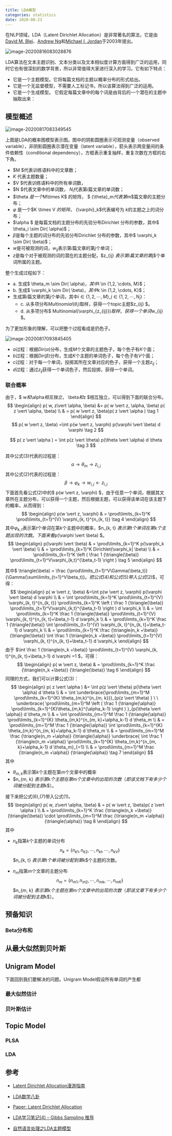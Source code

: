 ```yaml
---
title: LDA模型
categories: statistics
date: 2020-08-23
---
```


在NLP领域，LDA（Latent Dirichlet Allocation）是非常著名的算法，它是由[David M. Blei](http://www.cs.columbia.edu/~blei/)、[Andrew Ng](https://zh.wikipedia.org/wiki/吴恩达)和[Michael I. Jordan](https://zh.wikipedia.org/wiki/迈克尔·乔丹_(学者))于2003年提出。

![image-20200816083028876](images/image-20200816083028876.png)

LDA算法在文本主题识别、文本分类以及文本相似度计算方面得到广泛的运用，同时它也有很深刻的数学背景，所以非常值得大家进行深入的学习。它有如下特点：

- 它是一个主题模型。它将每篇文档的主题以概率分布的形式给出。
- 它是一个无监督模型，不需要人工标记书，所以该算法得到广泛的运用。
- 它是一个生成模型。 它假定每篇文章中的每个词是由背后的一个潜在的主题中抽取出来：

## 模型概述

![image-20200817083349545](images/image-20200817083349545.png)

上图是LDA的概率图模型表示图。图中的阴影圆圈表示可观测变量（observed variable），非阴影圆圈表示潜在变量（latent variable），箭头表示两变量间的条件依赖性（conditional dependency），方框表示重复抽样，重复次数在方框的右下角。

- $M $代表训练语料中的文章数；
- $K$ 代表主题数量；
- $V $代表训练语料中的所有单词数，
- $N $代表文章中的单词数， $N_i$代表第$i$篇文章的单词数；
- $\theta $是一个$M\times K$ 的矩阵， $ {\theta}_m$代表第$m$篇文章的主题分布；
- $\varphi$ 是一个$K \times V $的矩阵，$ {\varphi}_k$代表编号为 $k$的主题之上的词分布；
- $\alpha $ 是每篇文档的主题分布的先验分布Dirichlet 分布的参数，其中$ \theta_i \sim  Dir( \alpha)$；
- $\beta$是每个主题的词分布的先验分布Dirichlet 分布的参数，其中$ \varphi_k \sim  Dir( \beta)$；
- $w$是可被观测的词，$w_{ij}$表示第$i$篇文章的第$j$个单词；
- $z$是每个对于被观测的词的潜在的主题分配，$z_{ij} $表示第$i$篇文章的第$j$个单词所属的主题。

整个生成过程如下：

- a. 生成$ \theta_m  \sim  Dir( \alpha)$，其中$i \in \{1,2, \cdots, M\}$；
- b. 生成$ \varphi_k \sim  Dir( \beta)$，其中$k \in \{1,2, \cdots, K\}$；
- 生成第$i$篇文章的第$j$个单词，其中$i \in \{1, 2, \cdots, M\} , j \in \{1, 2, \cdots, N_i\}$：
  - c. 从多项分布$Multinomial(\theta_i)$取样，获得一个topic主题$z_{ij} $。
  - d. 从多项分布$ Multinomial(\varphi_{z_{ij}})$取样，获得一个单词$w_{ij} $。

为了更加形象的理解，可以把整个过程看成是扔色子。

![image-20200817093845405](images/image-20200817093845405.png)

- $a$过程：根据$Dir( \alpha)$分布，生成$M$个文章的主题色子，每个色子有$K$个面；
- $b$过程：根据$Dir( \beta)$分布，生成$K$个主题的单词色子，每个色子有$V$个面；
- $c$过程：对于每一个单词，投掷其所在文章对应的色子，获得一个主题$z_{ij}$；
- $d$过程：通过$z_{ij}$获得一个单词色子，然后投掷，获得一个单词。



### 联合概率



由于，$ w$和$\alpha$相互独立，$ \beta$和$z $相互独立，可以得到下面的联合分布。
$$
\begin{align}
p( w,  z\vert  \alpha, \beta) &=  p( w \vert  z, \alpha, \beta) p( z \vert  \alpha, \beta)  
\\ & = p( w \vert  z,   \beta)p( z \vert   \alpha ) \tag 1
\end{align}
$$
$$
p( w \vert  z,   \beta)  =\int p(w \vert z, \varphi) p(\varphi \vert \beta) d \varphi \tag 2
$$

$$
p( z \vert   \alpha ) = \int p(z \vert \theta) p(\theta \vert \alpha) d \theta  \tag 3
$$

其中公式$(3)$代表的过程是：
$$
\alpha \rightarrow \theta_m \rightarrow z_{i,j}
$$
其中公式$(2)$代表的过程是：
$$
\beta \rightarrow \varphi_k  \rightarrow w_{i,j} \leftarrow z_{i,j}
$$
下面首先看公式$(2)$中的$ p(w \vert z, \varphi) $，由于任意一个单词，根据其文章所在主题分布，可以获得一个主题，然后根据主题，可以获得该单词在该主题下的概率，从而得到：
$$
\begin{align}
 p(w \vert z, \varphi) 
 &  = \prod\limits_{k=1}^K \prod\limits_{t=1}^{V} \varphi_{k, t}^{n_{k, t}}   \tag 4
\end{align}
$$
其中$\varphi_{k, t}$表示第$t$个单词在第$k$个主题中的概率，$n_{k, t} $表示第$t$个单词在第$k$个主题出现的次数。下面来看$p(\varphi \vert \beta) $。
$$
\begin{align}
p(\varphi \vert \beta) 
 &  = \prod\limits_{k=1}^K p(\varphi_k \vert \beta)
\\ &  = 
\prod\limits_{k=1}^K  Dirichlet(\varphi_k|  \beta) 
\\ &  = \prod\limits_{k=1}^K \left ( \frac 1 {\triangle(\beta)}
\prod\limits_{t=1}^V\varphi_{k,t}^{\beta_t-1}  \right ) \tag 5
\end{align}
$$

其中$ \triangle(\beta) = \frac {\prod\limits_{t=1}^V\Gamma(\beta_t)} {\Gamma(\sum\limits_{t=1}^V\beta_t)}$。把公式$(4)$和公式$(5)$带入公式$(2)$，可得：
$$
\begin{align}
p( w \vert  z,   \beta)  &=\int p(w \vert z, \varphi) p(\varphi \vert \beta) d \varphi 
\\ & = 
\int \prod\limits_{k=1}^K \prod\limits_{t=1}^{V} \varphi_{k, t}^{n_{k, t}}      \prod\limits_{k=1}^K \left ( \frac 1 {\triangle(\beta)}
\prod\limits_{t=1}^V\varphi_{k,t}^{\beta_t-1}  \right )    d \varphi_k
\\ & = 
\int \prod\limits_{k=1}^K \frac 1 {\triangle(\beta)} 
 \prod\limits_{t=1}^{V}  \varphi_{k, t}^{n_{k, t}+\beta_t-1}       d \varphi_k
\\ & = 
\prod\limits_{k=1}^K \frac 1 {\triangle(\beta)} 
\int \prod\limits_{t=1}^{V}  \varphi_{k, t}^{n_{k, t}+\beta_t-1}       d \varphi_k
\\ & = 
\prod\limits_{k=1}^K \frac {\triangle(n_k +\beta)} {\triangle(\beta)} 
\int \frac 1 {\triangle(n_k +\beta)} \prod\limits_{t=1}^{V}  \varphi_{k, t}^{n_{k, t}+\beta_t-1}       d \varphi_k
\end{align}
$$
由于 $\int \frac 1 {\triangle(n_k +\beta)} \prod\limits_{t=1}^{V}  \varphi_{k, t}^{n_{k, t}+\beta_t-1}       d \varphi =1 $，可得：
$$
\begin{align}
p( w \vert  z,   \beta)  & = 
\prod\limits_{k=1}^K \frac {\triangle(n_k +\beta)} {\triangle(\beta)} 
\tag 6
\end{align}
$$
同理的方式，我们可以计算公式$(3)$：
$$
\begin{align}
p( z \vert   \alpha ) &= \int p(z \vert \theta) p(\theta \vert \alpha) d \theta 
\\ & = 
\int \underbrace{\prod\limits_{m=1}^M \prod\limits_{k=1}^{K} \theta_{m,k}^{n_{m, k}}}_{p(z \vert \theta) }    \ \ \underbrace{ \prod\limits_{m=1}^M \left ( \frac 1 {\triangle(\alpha)}
\prod\limits_{k=1}^{K}\theta_{m,k}^{\alpha_k-1}  \right ) }_{p(\theta \vert \alpha)}   d \theta_m 
\\ & = 
\int \prod\limits_{m=1}^M  \frac 1 {\triangle(\alpha)} 
\prod\limits_{k=1}^{K}  \theta_{m,k}^{n_{m, k}+\alpha_k-1}       d \theta_m
\\ & = 
\prod\limits_{m=1}^M \frac 1 {\triangle(\alpha)} 
\int \prod\limits_{k=1}^{K}  \theta_{m,k}^{n_{m, k}+\alpha_k-1}       d \theta_m
\\ & = 
\prod\limits_{m=1}^M  \frac {\triangle(n_m +\alpha)} {\triangle(\alpha)} 
\underbrace{ \int \frac 1 {\triangle(n_m +\alpha)} \prod\limits_{k=1}^{K}  \theta_{m,k}^{n_{m, k}+\alpha_k-1}       d \theta_m}_{=1}
\\ & =
\prod\limits_{m=1}^M  \frac {\triangle(n_m +\alpha)} {\triangle(\alpha)} 
\tag 7
\end{align}
$$
其中

- $\theta_{m, k}$表示第$k$个主题在第$m$个文章中的概率
- $n_{m, k} $表示第$k$个主题在第$m$个文章中的出现的次数（即该文档下有多少个词被分配到主题$k$）。

接下来把公式$(6)$,$(7)$带入公式$(1)$。
$$
\begin{align}
p( w,  z\vert  \alpha, \beta)  & = p( w \vert  z,   \beta)p( z \vert   \alpha ) 
\\ & = 
\prod\limits_{k=1}^K 
\frac {\triangle(n_k +\beta)} {\triangle(\beta)}  \cdot
\prod\limits_{m=1}^M 
\frac {\triangle(n_m +\alpha)} {\triangle(\alpha)}  \tag 8
\end{align}
$$
其中

- $n_k$指第$k$个主题的单词分布
  $$
  n_k = \{n_{k1}, n_{k2}, \cdots, n_{kt},  \cdots, n_{kV}\}
  $$
  $n_{k, t} $表示第$t$个单词被分配到第$k$个主题的次数。

- $n_m$指第$m$个文章的主题分布
  $$
  n_m = \{n_{m1}, n_{m2}, \cdots, n_{mk},  \cdots, n_{mK}\}
  $$
  $n_{m, k} $表示第$k$个主题在第$m$个文章中的出现的次数（即该文章下有多少个词被分配到主题$k$）。




## 预备知识

### Beta分布和

## 从最大似然到贝叶斯



## Unigram Model

下面回到我们要解决的问题。Unigram Model假设所有单词的产生都



### 最大似然估计



### 贝叶斯估计



## Topic Model



### PLSA



### LDA



## 参考

- [Latent Dirichlet Allocation漫游指南](https://arxiv.org/ftp/arxiv/papers/1908/1908.03142.pdf)

- [LDA数学八卦](https://bloglxm.oss-cn-beijing.aliyuncs.com/lda-LDA%E6%95%B0%E5%AD%A6%E5%85%AB%E5%8D%A6.pdf)

- [Paper: Latent Dirichlet Allocation](https://www.jmlr.org/papers/volume3/blei03a/blei03a.pdf)

- [LDA学习笔记(4) – Gibbs Sampling 推导](https://carlhwang1989.wordpress.com/2015/02/18/lda%E5%AD%A6%E4%B9%A0%E7%AC%94%E8%AE%B04-2/)

- [自然语言处理之LDA主题模型](https://www.cnblogs.com/jiangxinyang/p/9358339.html)

  



